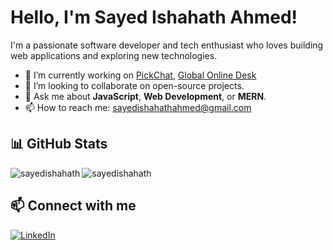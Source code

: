 # Hello, I'm Sayed Ishahath Ahmed! 

I'm a passionate software developer and tech enthusiast who loves building web applications and exploring new technologies.

- 🔭 I’m currently working on [PickChat](https://github.com/SAG-Consultancy/user-ui-tapchat.git), [Global Online Desk](https://github.com/SAG-Consultancy/global-online-desk.git)
- 🌱 I’m looking to collaborate on open-source projects.
- 💬 Ask me about **JavaScript**, **Web Development**, or **MERN**.
- 📫 How to reach me: [sayedishahathahmed@gmail.com](mailto:sayedishahathahmed@gmail.com)

## 📊 GitHub Stats
<p><img align="left" src="https://github-readme-stats.vercel.app/api/top-langs?username=sayedishahath&show_icons=true&locale=en&layout=compact&theme=tokyonight" alt="sayedishahath" /></p>
<p><img align="center" src="https://github-readme-streak-stats.herokuapp.com/?user=sayedishahath&&theme=tokyonight" alt="sayedishahath" /></p>

## 📫 Connect with me
[![LinkedIn](https://img.shields.io/badge/-LinkedIn-blue)](https://www.linkedin.com/in/sayedishahath/)
